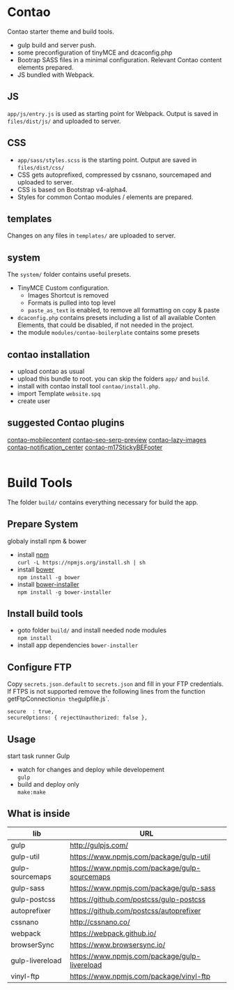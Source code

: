 # Contao

Contao starter theme and build tools.
- gulp build and server push.
- some preconfiguration of tinyMCE and dcaconfig.php
- Bootrap SASS files in a minimal configuration. 
Relevant Contao content elements prepared.
- JS bundled with Webpack.
## JS
`app/js/entry.js` is used as starting point for Webpack.
Output is saved in `files/dist/js/` and uploaded to server.

## CSS
- `app/sass/styles.scss` is the starting point.
Output are saved in `files/dist/css/`
- CSS gets autoprefixed, compressed by cssnano, sourcemaped and uploaded to server.
- CSS is based on Bootstrap v4-alpha4.
- Styles for common Contao modules / elements are prepared.

## templates
Changes on any files in  `templates/` are uploaded to server.

## system
The `system/` folder contains useful presets.
- TinyMCE Custom configuration.
    + Images Shortcut is removed
    + Formats is pulled into top level
    + `paste_as_text` is enabled, to remove all formatting on copy & paste  
- `dcaconfig.php` contains presets 
    including a list of all available Conten Elements, that could be disabled, if not needed in the project.
- the module `modules/contao-boilerplate` contains some presets


## contao installation
- upload contao as usual
- upload this bundle to root.
you can skip the folders `app/` and `build`.
- install with contao install tool `contao/install.php`.
- import Template `website.spq`
- create user

## suggested Contao plugins
[contao-mobilecontent](https://github.com/derhaeuptling/contao-mobilecontent)
[contao-seo-serp-preview](https://github.com/derhaeuptling/contao-seo-serp-preview)
[contao-lazy-images](https://github.com/derhaeuptling/contao-lazy-images)
[contao-notification_center](https://github.com/terminal42/contao-notification_center)
[contao-m17StickyBEFooter](https://github.com/may17/contao-m17StickyBEFooter)
<br><br>

# Build Tools

The folder `build/` contains everything necessary for build the app. 
## Prepare System 
globaly install npm & bower
- install [npm](https://github.com/npm/npm) <br>
    `curl -L https://npmjs.org/install.sh | sh`
- install [bower](https://github.com/bower/bower) <br> 
    `npm install -g bower`
- install [bower-installer](https://github.com/blittle/bower-installer) <br>
    `npm install -g bower-installer`


## Install build tools 
- goto folder `build/` and install needed node modules<br>
   `npm install`
- install app dependencies 
    `bower-installer`

## Configure FTP
Copy `secrets.json.default`  to `secrets.json` and fill in your FTP credentials. <br>
If FTPS is not supported remove the following lines from the function getFtpConnection` in the `gulpfile.js`.

```
secure  : true,
secureOptions: { rejectUnauthorized: false },
```

## Usage
start task runner Gulp
- watch for changes and deploy while developement <br>
    `gulp` 
- build and deploy only  <br>
    `make:make`

## What is inside

lib | URL
-|-
gulp | 	http://gulpjs.com/
gulp-util | https://www.npmjs.com/package/gulp-util
gulp-sourcemaps | https://www.npmjs.com/package/gulp-sourcemaps
gulp-sass |	https://www.npmjs.com/package/gulp-sass
gulp-postcss | https://github.com/postcss/gulp-postcss
autoprefixer | https://github.com/postcss/autoprefixer
cssnano | http://cssnano.co/
webpack | https://webpack.github.io/
browserSync | https://www.browsersync.io/
gulp-livereload | https://www.npmjs.com/package/gulp-livereload
vinyl-ftp | https://www.npmjs.com/package/vinyl-ftp








